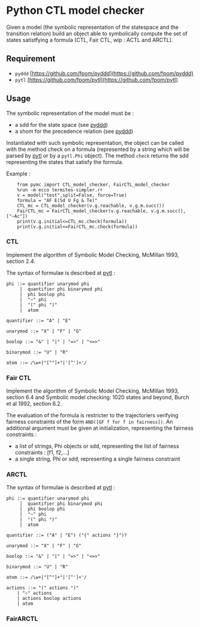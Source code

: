 # Python CTL model checker

Given a model (the symbolic representation of the statespace and the transition relation) build an object able to symbolically compute the set of states satistfying a formula (CTL, Fair CTL, wip : ACTL and ARCTL).  

## Requirement
 - `pyddd` [https://github.com/fpom/pyddd](https://github.com/fpom/pyddd)
 - `pytl` [https://github.com/fpom/pytl](https://github.com/fpom/pytl)

## Usage

The symbolic representation of the model must be :
 - a sdd for the state space (see [pyddd](https://github.com/fpom/pyddd))
 - a shom for the precedence relation (see [pyddd](https://github.com/fpom/pyddd))

Instantiated with such symbolic representation, the object can be called with the method check on a formula (represented by a string which will be parsed by [pytl](https://github.com/fpom/pytl) or by a `pytl.Phi` object). 
The method `check` returns the sdd representing the states that satisfy the formula.


Example :

        from pymc import CTL_model_checker, FairCTL_model_checker
        %run -m ecco termites-simpler.rr
        v = model("test",split=False, force=True)
        formula = "AF E(Sd U Fg & Te)"
        CTL_mc = CTL_model_checker(v.g.reachable, v.g.m.succ())
        FairCTL_mc = FairCTL_model_checker(v.g.reachable, v.g.m.succ(),["~Ac"])
        print(v.g.initial<=CTL_mc.check(formula))
        print(v.g.initial<=FairCTL_mc.check(formula))


### CTL

Implement the algorithm of Symbolic Model Checking, McMillan 1993, section 2.4.

The syntax of formulae is described at [pytl](https://github.com/fpom/pytl) :
    
    phi ::= quantifier unarymod phi
         |  quantifier phi binarymod phi
         |  phi boolop phi
         |  "~" phi
         |  "(" phi ")"
         |  atom

    quantifier ::= "A" | "E"
    
    unarymod ::= "X" | "F" | "G"
    
    boolop ::= "&" | "|" | "=>" | "<=>"
    
    binarymod ::= "U" | "R"
    
    atom ::= /\w+|"[^"]+"|'[^']+'/

### Fair CTL

Implement the algorithm of Symbolic Model Checking, McMillan 1993, section 6.4 and Symbolic model checking: 1020 states and beyond, Burch et al 1992, section 6.2.

The evaluation of the formula is restricter to the trajectoriers verifying fairness constraints of the form `AND([GF f for f in fairness])`.
An additional argument must be given at initialization, representing the fairness constraints :
 - a list of strings, Phi objects or sdd, representing the list of fairness constraints : [f1, f2,...]
 - a single string, Phi or sdd, representing a single fairness constraint

### ARCTL

The syntax of formulae is described at [pytl](https://github.com/fpom/pytl) :
    
    phi ::= quantifier unarymod phi
         |  quantifier phi binarymod phi
         |  phi boolop phi
         |  "~" phi
         |  "(" phi ")"
         |  atom

    quantifier ::= ("A" | "E") ("{" actions "}")?
    
    unarymod ::= "X" | "F" | "G"
    
    boolop ::= "&" | "|" | "=>" | "<=>"
    
    binarymod ::= "U" | "R"
    
    atom ::= /\w+|"[^"]+"|'[^']+'/
    
    actions ::= "(" actions ")"
        | "~" actions
        | actions boolop actions
        | atom
        
### FairARCTL
